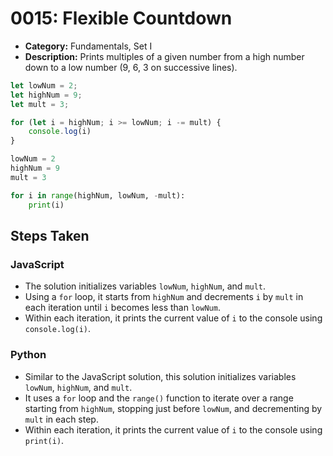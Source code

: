 # 0015: Flexible Countdown

- **Category:** Fundamentals, Set I
- **Description:** Prints multiples of a given number from a high number down to a low number (9, 6, 3 on successive lines).


```js
let lowNum = 2;
let highNum = 9;
let mult = 3;

for (let i = highNum; i >= lowNum; i -= mult) {
    console.log(i)
}
```

```py
lowNum = 2
highNum = 9
mult = 3

for i in range(highNum, lowNum, -mult):
    print(i)
```

## Steps Taken

### JavaScript
   - The solution initializes variables `lowNum`, `highNum`, and `mult`.
   - Using a `for` loop, it starts from `highNum` and decrements `i` by `mult` in each iteration until `i` becomes less than `lowNum`.
   - Within each iteration, it prints the current value of `i` to the console using `console.log(i)`.

### Python
   - Similar to the JavaScript solution, this solution initializes variables `lowNum`, `highNum`, and `mult`.
   - It uses a `for` loop and the `range()` function to iterate over a range starting from `highNum`, stopping just before `lowNum`, and decrementing by `mult` in each step.
   - Within each iteration, it prints the current value of `i` to the console using `print(i)`.

